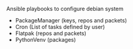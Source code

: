 Ansible playbooks to configure debian system

- PackageManager (keys, repos and packets)
- Cron (List of tasks defined by user)
- Flatpak (repos and packets)
- PythonVenv (packages)
